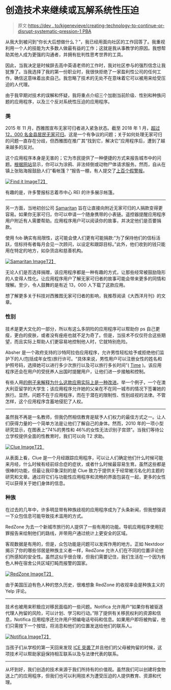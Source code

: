 # 创造技术来继续或瓦解系统性压迫

> 原文:[https://dev . to/kjgenevieve/creating-technology-to-continue-or-disrupt-systematic-pression-1 PBA](https://dev.to/kjgenevieve/creating-technology-to-continue-or-disrupt-systemic-oppression-1pba)

从我大到被问到“你长大后想做什么？”，我已经用面向社区的工作回答了。我重视利用一个人的技能为大多数人做最有益的工作；这就是我从事教学的原因。我想帮助其他人成为更强的沟通者，并拥有批判性思考世界的工具。

因此，当我决定是时候辞去高中英语老师的工作时，我对社区参与的强烈信念让我犹豫了。当我选择了我的第一份职业时，我很快拒绝了一家盈利性公司的任何工作，确信这意味着出卖自己。我忽略了技术的无处不在意味着它可以被用来给受压迫的人代理。

由于我早期对技术的误解和怀疑，我将重点介绍三个加剧当前阶级、性别和种族问题的应用程序，以及三个反对系统性压迫的应用程序。

### [](#class)类

2015 年 11 月，西雅图宣布无家可归者进入紧急状态。截至 2018 年 1 月，[超过 12，000 名金县居民无家可归](https://www.theatlantic.com/technology/archive/2018/06/an-app-for-ejecting-the-homeless/563849/)。这是一个有争议的问题；关于如何处理无家可归的问题一直存在分歧，但西雅图在推广其“找到它，解决它”应用程序后，遭到了越来越多的反对。

这个应用程序本身是无害的；它为市民提供了一种便捷的方式来报告城市中的问题。[根据网站](https://www.seattle.gov/customer-service-bureau/find-it-fix-it-mobile-app)显示，你可以为涂鸦、非法倾倒或动物尸体请求服务。然而，自从在镇上张贴海报鼓励人们“看帐篷？“报告一棚，有人提交了[上百个假警报](https://www.seattletimes.com/seattle-news/homeless/city-spammed-with-fake-alerts-after-poster-campaign-to-report-homeless-campers-goes-viral/)。

[![Find it Image](../Images/ac0c0d8ef1f6e5870259ee59d5b9de30.png)T2】](https://res.cloudinary.com/practicaldev/image/fetch/s--9WVoN_Qv--/c_limit%2Cf_auto%2Cfl_progressive%2Cq_auto%2Cw_880/https://static.seattletimes.com/wp-content/uploads/2019/07/Fix-it-reports-W1.jpg)

有趣的是，许多警报标志着市中心 REI 的许多展示帐篷。

* * *

另一方面，当地初创公司 [Samaritan](https://www.samaritan.city/) 旨在让直接向附近无家可归的人捐款变得更容易。如果你无家可归，你可以申请一个随身携带的小表链。遥控器提醒应用程序用户附近有人需要帮助。应用程序用户可以阅读你的故事，并决定他们是否要捐款。

使用 fob 确实有局限性，这可能会使人们更有可能捐款:“为了保持他们的信标活跃，信标持有者每月会见一次顾问，以设定和跟踪目标。”此外，他们收到的钱只能用在特定的地方，如杂货店和慈善机构。

[![Samaritan Image](../Images/76cd4f6105660cbc3bf236bec7422fd5.png)T2】](https://res.cloudinary.com/practicaldev/image/fetch/s--5VDPjRao--/c_limit%2Cf_auto%2Cfl_progressive%2Cq_auto%2Cw_880/https://pbs.twimg.com/media/EBccRQDUIAE4JEj.jpg)

无论人们是否选择捐赠，该应用程序都是一种有趣的方式，让那些经常被鼓励隐形的人变得人性化。让应用程序用户了解无家可归者的故事可能会带来更多的同情和理解。至少，令人鼓舞的是有近 13，000 人下载了这款应用。

想了解更多关于科技对西雅图无家可归者的影响，我推荐阅读《大西洋月刊》的文章。

### [](#gender)性别

技术是更大文化的一部分，所以有这么多阴险的应用程序可以帮助你 ps 自己更瘦，更白的皮肤，或者没有痤疮也就不足为奇了。但是，当技术不仅仅符合这些期望，而且实际上帮助人们更容易地控制他人时，它就特别危险。

Absher 是一个政府支持的沙特阿拉伯应用程序，允许男性轻松给予或拒绝他们监护下的人(包括成年女性)旅行许可。“具体来说，男性用户可以注册女性的姓名和护照号码，选择她可以进行多少次旅行以及可以旅行多长时间”( [Time](https://time.com/5532221/absher-saudi-arabia-what-to-know/) )。该应用程序还会在用户的受抚养人出国时提醒用户，让他们进一步接触和控制。

有些人用[的例子来解释为什么这款应用实际上是一种改进](https://www.theguardian.com/world/commentisfree/2019/feb/16/saudi-arabia-wife-tracking-app-absher-politicans-complicit)。举一个例子，一个在澳大利亚留学的大学生；该应用程序允许她的父亲在不在同一城市的情况下签署她的旅行。显然，问题不在于应用程序，而在于潜在的限制性、性别歧视的法律。不管怎样，这个应用程序含蓄地侵犯了人权。

* * *

虽然我不再是一名教师，但我仍然相信教育是赋予人们权力的最佳方式之一。让人们获得力量的一个简单方法是让他们了解自己的身体。然而，2010 年的一项小型研究显示，在图表上“74%的男性和 46%的女性无法识别子宫颈”。当我们等待公立学校提供全面的性教育时，我们可以向 T2 求助。

[![Clue Image](../Images/bf7112272951bf6ef53439f4cc320e7c.png)T2】](https://res.cloudinary.com/practicaldev/image/fetch/s--z7K_rp6k--/c_limit%2Cf_auto%2Cfl_progressive%2Cq_auto%2Cw_880/https://i.imgur.com/MgWUUWa.png)

从表面上看，Clue 是一个月经跟踪应用程序，可以让人们确定他们什么时候可能来月经，什么时候有经前综合症的症状，或者什么时候最容易生育。虽然这些都是很棒的功能，但最让我印象深刻的是 Clue 致力于提供关于经常被污名化的主题的研究和文章。通过将它们与功能性应用程序和流畅的界面包装在一起，更多的女性可以获得关于她们身体的信息。

### [](#race)种族

在过去的几年中，许多明显带有种族歧视的应用程序成为了头条新闻，但我想强调一下众包信息可能导致技术滥用的方式。

RedZone 为去一个新城市旅行的人提供了一些有用的功能。导航应用程序使用犯罪报告来绘制他们的路线，并带用户通过统计上更安全的区域。

客观数据是有用的，但是，众包功能是问题可以发挥作用的地方。正如 Nextdoor 揭示了你的哪些邻居是种族主义者一样，RedZone 允许人们在不同的位置评论他们所感知的安全性。虽然这似乎很合理，但我们需要记住，我们生活在一个因为有色人种在宿舍公共区域打盹而报警的国家。

[![RedZone Image](../Images/4af00f334f393aa4c06478d9943dd03c.png)T2】](https://res.cloudinary.com/practicaldev/image/fetch/s--y-01wwvk--/c_limit%2Cf_auto%2Cfl_progressive%2Cq_auto%2Cw_880/https://i.imgur.com/8NnW6wi.png)

由于美国压迫有色人种的悠久历史，很难想象 RedZone 的收视率会是种族主义的 Yelp 评论。

* * *

技术也被用来积极应对移民面临的一些问题。Notifica 允许用户“如果你有被驱逐代理人拘留的风险，可以计划、学习和行动。”除了提供有关移民权利的资源和信息，Notifica 应用程序还允许用户预编电话号码和信息。如果用户即将被拘留，他们只需按下一个按钮，将消息和他们的位置发送给他们的联系人。

[![Notifica Image](../Images/4376fb68b0c18c07d896455ca5d1921e.png)T2】](https://res.cloudinary.com/practicaldev/image/fetch/s--MrrTB8lj--/c_limit%2Cf_auto%2Cfl_progressive%2Cq_auto%2Cw_880/https://i.imgur.com/ttO9tPh.png)

当孩子们从学校的第一天回来发现 [ICE 突袭了](https://www.cnn.com/2019/08/08/us/mississippi-immigration-raids-children/index.html)并且他们的父母被拘留的时候，这项技术可以帮助家庭保持相互联系以及与法律代表的联系。

* * *

从坏到好，我们创造的技术来源于我们所持有的价值观。虽然我们可以创建将食物送上门的应用程序，但我们也可以利用技术为遭受压迫的人提供教育、资源和代理。
